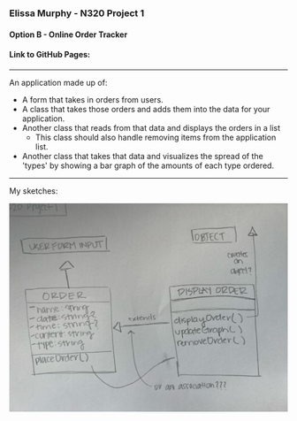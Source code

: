 ### Elissa Murphy - N320 Project 1

#### Option B - Online Order Tracker

#### Link to GitHub Pages:

---

An application made up of:

- A form that takes in orders from users.
- A class that takes those orders and adds them into the data for your application.
- Another class that reads from that data and displays the orders in a list
  - This class should also handle removing items from the application list.
- Another class that takes that data and visualizes the spread of the 'types' by showing a bar graph of the amounts of each type ordered.

---

My sketches:

![alt text](assets/sketch.jpg)
